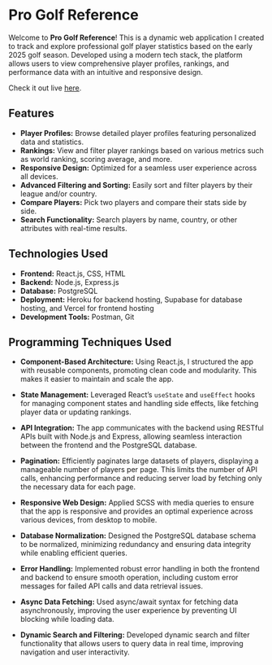 # Pro Golf Reference

Welcome to **Pro Golf Reference**! This is a dynamic web application I created to track and explore professional golf player statistics based on the early 2025 golf season. Developed using a modern tech stack, the platform allows users to view comprehensive player profiles, rankings, and performance data with an intuitive and responsive design.

Check it out live [here](https://pro-golf-reference.vercel.app/).

## Features

- **Player Profiles:** Browse detailed player profiles featuring personalized data and statistics. <br />
- **Rankings:** View and filter player rankings based on various metrics such as world ranking, scoring average, and more. <br />
- **Responsive Design:** Optimized for a seamless user experience across all devices. <br />
- **Advanced Filtering and Sorting:** Easily sort and filter players by their league and/or country. <br />
- **Compare Players:** Pick two players and compare their stats side by side. <br />
- **Search Functionality:** Search players by name, country, or other attributes with real-time results. <br />

## Technologies Used

- **Frontend:** React.js, CSS, HTML <br />
- **Backend:** Node.js, Express.js <br />
- **Database:** PostgreSQL <br />
- **Deployment:** Heroku for backend hosting, Supabase for database hosting, and Vercel for frontend hosting <br />
- **Development Tools:** Postman, Git <br />

## Programming Techniques Used

- **Component-Based Architecture:** Using React.js, I structured the app with reusable components, promoting clean code and modularity. This makes it easier to maintain and scale the app. <br />
- **State Management:** Leveraged React’s `useState` and `useEffect` hooks for managing component states and handling side effects, like fetching player data or updating rankings. <br />
- **API Integration:** The app communicates with the backend using RESTful APIs built with Node.js and Express, allowing seamless interaction between the frontend and the PostgreSQL database. <br />
- **Pagination:** Efficiently paginates large datasets of players, displaying a manageable number of players per page. This limits the number of API calls, enhancing performance and reducing server load by fetching only the necessary data for each page. <br />

- **Responsive Web Design:** Applied SCSS with media queries to ensure that the app is responsive and provides an optimal experience across various devices, from desktop to mobile. <br />
- **Database Normalization:** Designed the PostgreSQL database schema to be normalized, minimizing redundancy and ensuring data integrity while enabling efficient queries. <br />
- **Error Handling:** Implemented robust error handling in both the frontend and backend to ensure smooth operation, including custom error messages for failed API calls and data retrieval issues. <br />
- **Async Data Fetching:** Used async/await syntax for fetching data asynchronously, improving the user experience by preventing UI blocking while loading data. <br />
- **Dynamic Search and Filtering:** Developed dynamic search and filter functionality that allows users to query data in real time, improving navigation and user interactivity. <br />
